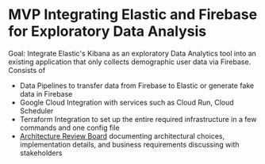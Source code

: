 # MVP Integrating Elastic and Firebase for Exploratory Data Analysis

Goal: Integrate Elastic's Kibana as an exploratory Data Analytics tool into an existing application that only collects demographic user data via Firebase.
Consists of 
- Data Pipelines to transfer data from Firebase to Elastic or generate fake data in Firebase
- Google Cloud Integration with services such as Cloud Run, Cloud Scheduler
- Terraform Integration to set up the entire required infrastructure in a few commands and one config file
- [Architecture Review Board](Firebase_Elastic_Integration_ARB.pdf) documenting architectural choices, implementation details, and business requirements discussing with stakeholders
